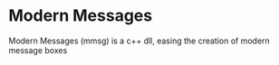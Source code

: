 # Modern Messages

Modern Messages (mmsg) is a c++ dll,
easing the creation of modern message boxes

